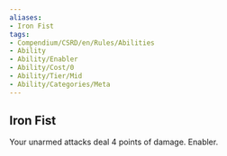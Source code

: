 ```yaml
---
aliases:
- Iron Fist
tags:
- Compendium/CSRD/en/Rules/Abilities
- Ability
- Ability/Enabler
- Ability/Cost/0
- Ability/Tier/Mid
- Ability/Categories/Meta
---
```


  
## Iron Fist  
Your unarmed attacks deal 4 points of damage. Enabler.